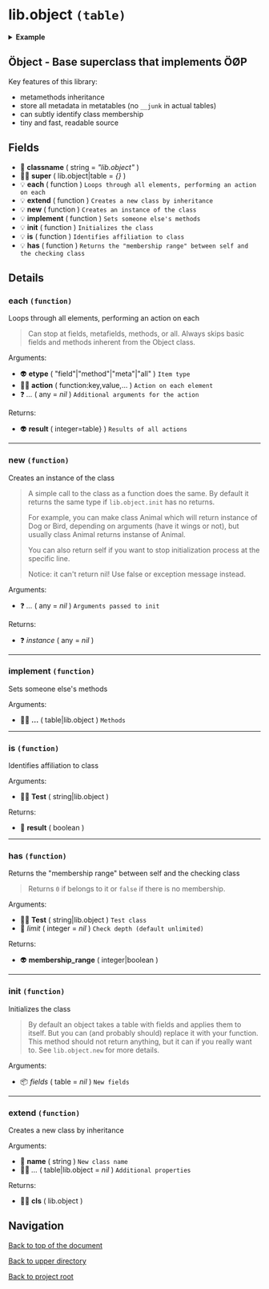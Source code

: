 # lib.object `(table)`

<details><summary><b>Example</b></summary>

```lua
local Object = require 'lib.object'

-- See [luapi types documentation](lib/luapi/readme.md#types)
local Point = Object:extend 'lib.object#point'

Point.scale = 2 -- Class field!

function Point:init(x, y)
  self.x = x or 0
  self.y = y or 0
end

function Point:resize()
  self.x = self.x * self.scale
  self.y = self.y * self.scale
end

function Point.__call()
  return 'called'
end

local Rectangle = Point:extend 'lib.object#rectangle'

function Rectangle:resize()
  Rectangle.super.resize(self) -- Extend Point's `resize()`.
  self.w = self.w * self.scale
  self.h = self.h * self.scale
end

function Rectangle:init(x, y, w, h)
  Rectangle.super.init(self, x, y) -- Initialize Point first!
  self.w = w or 0
  self.h = h or 0
end

function Rectangle:__index(key)
  if key == 'width' then return self.w end
  if key == 'height' then return self.h end
end

function Rectangle:__newindex(key, value)
  if key == 'width' then self.w = value
    elseif key == 'height' then self.h = value
  end
end

local rect = Rectangle:new(2, 4, 6, 8)

assert(rect.w == 6)
assert(rect:is(Rectangle))
assert(rect:is 'lib.object#rectangle')
assert(not rect:is(Point))
assert(rect:has 'lib.object#point' == 1)
assert(Rectangle:has(Object) == 2)
assert(rect() == 'called')

rect.width = 666
assert(rect.w == 666)
assert(rect.height == 8)

for _, t in ipairs({'field', 'method', 'meta'}) do
  rect:each(t, function(k, v) print(t, k, v) end)
end
```

</details>

## Öbject - Base superclass that implements ÖØP

Key features of this library:

+ metamethods inheritance
+ store all metadata in metatables (no `__junk` in actual tables)
+ can subtly identify class membership
+ tiny and fast, readable source

## Fields

- 📝 **classname** ( string = *"lib.object"* )
- 👨‍👦 **super** ( lib.object|table = *{}* )
- 💡 **each** ( function )
	`Loops through all elements, performing an action on each`
- 💡 **extend** ( function )
	`Creates a new class by inheritance`
- 💡 **new** ( function )
	`Creates an instance of the class`
- 💡 **implement** ( function )
	`Sets someone else's methods`
- 💡 **init** ( function )
	`Initializes the class`
- 💡 **is** ( function )
	`Identifies affiliation to class`
- 💡 **has** ( function )
	`Returns the "membership range" between self and the checking class`

## Details

### each `(function)`

Loops through all elements, performing an action on each

> Can stop at fields, metafields, methods, or all.
> Always skips basic fields and methods inherent from the Object class.

Arguments:

- 👽 **etype** ( "field"|"method"|"meta"|"all" )
	`Item type`
- 👨‍👦 **action** ( function:key,value,... )
	`Action on each element`
- ❓ _..._ ( any = *nil* )
	`Additional arguments for the action`

Returns:

- 👽 **result** ( integer=table} )
	`Results of all actions`

---

### new `(function)`

Creates an instance of the class

> A simple call to the class as a function does the same.
> By default it returns the same type if `lib.object.init` has no returns.
>
> For example, you can make class Animal which will return instance of
> Dog or Bird, depending on arguments (have it wings or not),
> but usually class Animal returns instanse of Animal.
>
> You can also return self if you want to stop initialization process
> at the specific line.
>
> Notice: it can't return nil! Use false or exception message instead.

Arguments:

- ❓ _..._ ( any = *nil* )
	`Arguments passed to init`

Returns:

- ❓ _instance_ ( any = *nil* )

---

### implement `(function)`

Sets someone else's methods

Arguments:

- 👨‍👦 **...** ( table|lib.object )
	`Methods`

---

### is `(function)`

Identifies affiliation to class

Arguments:

- 👨‍👦 **Test** ( string|lib.object )

Returns:

- 🔌 **result** ( boolean )

---

### has `(function)`

Returns the "membership range" between self and the checking class

> Returns `0` if belongs to it or `false` if there is no membership.

Arguments:

- 👨‍👦 **Test** ( string|lib.object )
	`Test class`
- 🧮 _limit_ ( integer = *nil* )
	`Check depth (default unlimited)`

Returns:

- 👽 **membership_range** ( integer|boolean )

---

### init `(function)`

Initializes the class

> By default an object takes a table with fields and applies them to itself.
> But you can (and probably should) replace it with your function.
> This method should not return anything, but it can if you really want to.
> See `lib.object.new` for more details.

Arguments:

- 📦 _fields_ ( table = *nil* )
	`New fields`

---

### extend `(function)`

Creates a new class by inheritance

Arguments:

- 📝 **name** ( string )
	`New class name`
- 👨‍👦 _..._ ( table|lib.object = *nil* )
	`Additional properties`

Returns:

- 👨‍👦 **cls** ( lib.object )

## Navigation

[Back to top of the document](#libobject-table)

[Back to upper directory](..)

[Back to project root](/)

